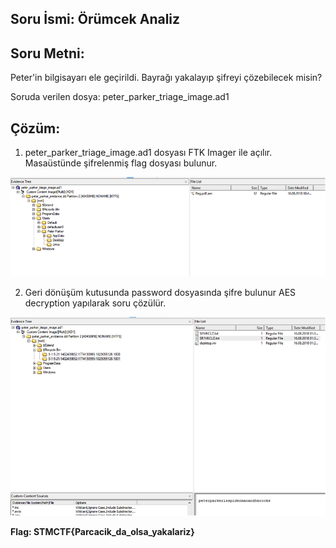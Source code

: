 ## Soru İsmi: Örümcek Analiz

## Soru Metni: 

Peter'in bilgisayarı ele geçirildi. Bayrağı yakalayıp şifreyi çözebilecek misin?

Soruda verilen dosya: peter_parker_triage_image.ad1

## Çözüm: 

1. peter_parker_triage_image.ad1 dosyası FTK Imager ile açılır. Masaüstünde şifrelenmiş flag dosyası bulunur.  

![Preview](s1.png)

2. Geri dönüşüm kutusunda password dosyasında şifre bulunur AES decryption yapılarak soru çözülür.  

![Preview](s2.png)

**Flag: STMCTF{Parcacik_da_olsa_yakalariz}**
